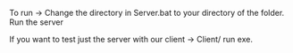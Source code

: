 To run -> Change the directory in Server.bat to your directory of the </Server> folder.
Run the server

If you want to test just the server with our client -> Client/ run exe.
